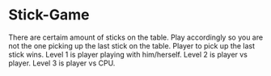 # Stick-Game
There are certaim amount of sticks on the table. 
Play accordingly so you are not the one picking up the last stick on the table.
Player to pick up the last stick wins. 
Level 1 is player playing with him/herself.
Level 2 is player vs player.
Level 3 is player vs CPU. 
